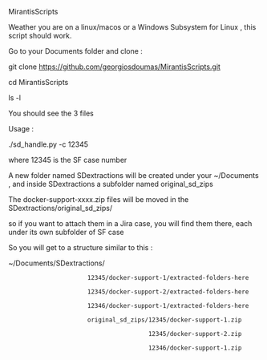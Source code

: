 MirantisScripts

Weather you are on a linux/macos or a Windows Subsystem for Linux , this script should work.

Go to your Documents folder and clone :

git clone https://github.com/georgiosdoumas/MirantisScripts.git

cd MirantisScripts

ls -l 

You should see the 3 files 

Usage :

./sd_handle.py -c 12345 

where 12345 is the SF case number 

A new folder named SDextractions will be created under your ~/Documents , and inside SDextractions a subfolder named original_sd_zips

The docker-support-xxxx.zip files will be moved in the SDextractions/original_sd_zips/

so if you want to attach them in a Jira case, you will find them there, each under its own subfolder of SF case

So you will get to a structure similar to this :

~/Documents/SDextractions/

                          12345/docker-support-1/extracted-folders-here
                          
                          12345/docker-support-2/extracted-folders-here
                          
                          12346/docker-support-1/extracted-folders-here
                          
                          original_sd_zips/12345/docker-support-1.zip
                          
                                           12345/docker-support-2.zip
                          
                                           12346/docker-support-1.zip
                          

